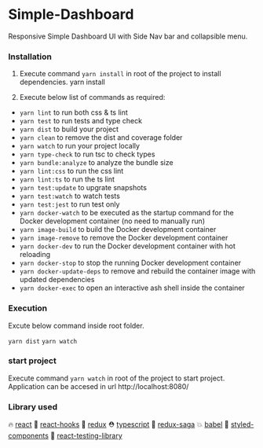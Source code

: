 # Simple-Dashboard

Responsive Simple Dashboard UI with Side Nav bar and collapsible menu.

### Installation 
1. Execute command `yarn install` in root of the project to install dependencies.
yarn install

2. Execute below list of commands as required:

-   `yarn lint` to run both css & ts lint
-   `yarn test` to run tests and type check
-   `yarn dist` to build your project
-   `yarn clean` to remove the dist and coverage folder
-   `yarn watch` to run your project locally
-   `yarn type-check` to run tsc to check types
-   `yarn bundle:analyze` to analyze the bundle size
-   `yarn lint:css` to run the css lint
-   `yarn lint:ts` to run the ts lint
-   `yarn test:update` to upgrate snapshots
-   `yarn test:watch` to watch tests
-   `yarn test:jest` to run test only
-   `yarn docker-watch` to be executed as the startup command for the Docker development container (no need to manually run)
-   `yarn image-build` to build the Docker development container
-   `yarn image-remove` to remove the Docker development container
-   `yarn docker-dev` to run the Docker development container with hot reloading
-   `yarn docker-stop` to stop the running Docker development container
-   `yarn docker-update-deps` to remove and rebuild the container image with updated dependencies
-   `yarn docker-exec` to open an interactive ash shell inside the container

### Execution
Excute below command inside root folder.

`yarn dist`
`yarn watch`

### start project
Execute command `yarn watch` in root of the project to start project. 
Application can be accesed in url http://localhost:8080/


### Library used
🔥 [react](https://github.com/facebook/react)
🐠 [react-hooks](https://reactjs.org/docs/hooks-intro.html)
🚢 [redux](https://redux.js.org/)
⛑ [typescript](https://www.typescriptlang.org/)
🚀 [redux-saga](https://redux-saga.js.org/)
💥 [babel](https://babeljs.io/)
💅 [styled-components](https://www.styled-components.com)
🐐 [react-testing-library](https://github.com/kentcdodds/react-testing-library)



